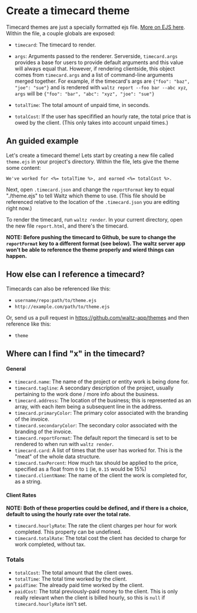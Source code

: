 Create a timecard theme
===

Timecard themes are just a specially formatted ejs file. [More on EJS here](http://ejs.co/). Within the file, a
couple globals are exposed:

- `timecard`: The timecard to render.
- `args`: Arguments passed to the renderer.
  Serverside, `timecard.args` provides a base for users to provide default arguments and this value will always equal that.
  However, if rendering clientside, this object comes from `timecard.args` and a list of command-line arguments merged together.
  For example, if the timecard's args are `{"foo": "baz", "joe": "sue"}` and is
  rendered with `waltz report --foo bar --abc xyz`, `args` will be
  `{"foo": "bar", "abc": "xyz", "joe": "sue"}`

- `totalTime`: The total amount of unpaid time, in seconds.
- `totalCost`: If the user has specifified an hourly rate, the total price that is
owed by the client. (This only takes into account unpaid times.)

An guided example
---

Let's create a timecard theme! Lets start by creating a new file called
`theme.ejs` in your project's directory. Within the file, lets give the theme
some content:
```ejs
We've worked for <%= totalTime %>, and earned <%= totalCost %>.
```

Next, open `.timecard.json` and change the `reportFormat` key to equal
"./theme.ejs" to tell Waltz which theme to use.  (This file should be referenced relative to the location of the `.timecard.json` you are editing right now.)

To render the timecard, run `waltz render`. In your current directory, open the
new file `report.html`, and there's the timecard.

**NOTE: Before pushing the timecard to Github, be sure to change the
`reportFormat` key to a different format (see below). The waltz server app won't
be able to reference the theme properly and wierd things can happen.**

How else can I reference a timecard?
---

Timecards can also be referenced like this:
- `username/repo:path/to/theme.ejs`
- `http://example.com/path/to/theme.ejs`

Or, send us a pull request in <https://github.com/waltz-app/themes> and then
reference like this:
- `theme`

Where can I find "x" in the timecard?
---

#### General
- `timecard.name`: The name of the project or entity work is being done for.
- `timecard.tagline`: A secondary description of the project, usually pertaining
  to the work done / more info about the business.
- `timecard.address`: The location of the business; this is represented as an array, with each item being a subsequent line in the address.
- `timecard.primaryColor`: The primary color associated with the branding of the invoice.
- `timecard.secondaryColor`: The secondary color associated with the branding of the invoice.
- `timecard.reportFormat`: The default report the timecard is set to be rendered
  to when run with `waltz render`.
- `timecard.card`: A list of times that the user has worked for. This is the
  "meat" of the whole data structure.
- `timecard.taxPercent`: How much tax should be applied to the price, specified as a float from `0` to `1` (ie, `0.15` would be 15%)
- `timecard.clientName`: The name of the client the work is completed for, as a string.

#### Client Rates
**NOTE: Both of these properties could be defined, and if there is a choice,
default to using the hourly rate over the total rate.**
- `timecard.hourlyRate`: The rate the client charges per hour for work completed. This property can be undefined.
- `timecard.totalRate`: The total cost the client has decided to charge for work completed, without tax.

### Totals
- `totalCost`: The total amount that the client owes.
- `totalTime`: The total time worked by the client.
- `paidTime`: The already paid time worked by the client.
- `paidCost`: The total previously-paid money to the client. This is only really relevant when the client is billed hourly, so this is `null` if `timecard.hourlyRate` isn't set.
